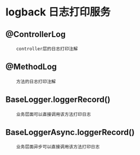 # logback 日志打印服务
## @ControllerLog
        controller层的日志打印注解
## @MethodLog
        方法的日志打印注解
## BaseLogger.loggerRecord()
        业务层面可以直接调用该方法打印日志
        
## BaseLoggerAsync.loggerRecord()
        业务层面异步可以直接调用该方法打印日志 